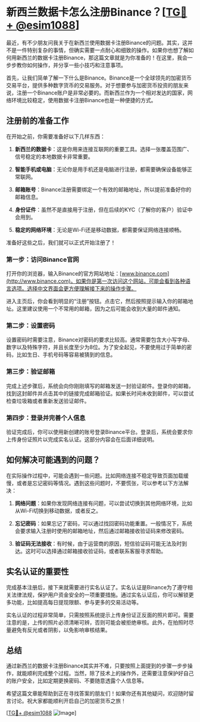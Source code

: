 # 新西兰数据卡怎么注册Binance？[[TG💪+ @esim1088](https://t.me/s/esim1088)]

最近，有不少朋友问我关于在新西兰使用数据卡注册Binance的问题。其实，这并不是一件特别复杂的事情，但确实需要一点耐心和细致的操作。如果你也想了解如何用新西兰的数据卡注册Binance，那这篇文章就是为你准备的！在这里，我会一步步教你如何操作，并分享一些小技巧和注意事项。

首先，让我们简单了解一下什么是Binance。Binance是一个全球领先的加密货币交易平台，提供多种数字货币的交易服务。对于想要参与加密货币投资的朋友来说，注册一个Binance账户是非常必要的。而新西兰作为一个相对发达的国家，网络环境比较稳定，使用数据卡注册Binance也是一种便捷的方式。

## 注册前的准备工作

在开始之前，你需要准备好以下几样东西：

1. **新西兰的数据卡**：这是你用来连接互联网的重要工具。选择一张覆盖范围广、信号稳定的本地数据卡非常重要。
   
2. **智能手机或电脑**：无论你是用手机还是电脑进行注册，都需要确保设备能够正常联网。

3. **邮箱账号**：Binance注册需要绑定一个有效的邮箱地址，所以提前准备好你的邮箱信息。

4. **身份证件**：虽然不是直接用于注册，但在后续的KYC（了解你的客户）验证中会用到。

5. **稳定的网络环境**：无论是Wi-Fi还是移动数据，都需要保证网络连接顺畅。

准备好这些之后，我们就可以正式开始注册了！

### 第一步：访问Binance官网

打开你的浏览器，输入Binance的官方网站地址：[www.binance.com](http://www.binance.com)。如果你是第一次访问这个网站，可能会看到各种语言选项。选择中文界面会更方便理解接下来的操作步骤。

进入主页后，你会看到明显的“注册”按钮。点击它，然后按照提示输入你的邮箱地址。这里建议使用一个不常用的邮箱，因为之后可能会收到大量的邮件通知。

### 第二步：设置密码

设置密码时需要注意，Binance对密码的要求比较高。通常需要包含大小写字母、数字以及特殊字符，并且长度至少为8位。为了安全起见，不要使用过于简单的密码，比如生日、手机号码等容易被猜到的信息。

### 第三步：验证邮箱

完成上述步骤后，系统会向你刚刚填写的邮箱发送一封验证邮件。登录你的邮箱，找到这封邮件并点击其中的链接完成邮箱验证。如果长时间未收到邮件，可以尝试检查垃圾箱或者重新发送验证邮件。

### 第四步：登录并完善个人信息

验证完成后，你可以使用新创建的账号登录Binance平台。登录后，系统会要求你上传身份证照片以完成实名认证。这部分内容会在后面详细说明。

## 如何解决可能遇到的问题？

在实际操作过程中，可能会遇到一些问题。比如网络连接不稳定导致页面加载缓慢，或者是忘记密码等情况。遇到这些问题时，不要慌张，可以参考以下方法解决：

1. **网络问题**：如果你发现网络连接有问题，可以尝试切换到其他网络环境，比如从Wi-Fi切换到移动数据，或者反之。

2. **忘记密码**：如果忘记了密码，可以通过找回密码功能重置。一般情况下，系统会要求输入注册时使用的邮箱地址，然后通过邮箱接收验证码来修改密码。

3. **验证码无法接收**：有时候，由于运营商的原因，短信验证码可能无法及时到达。这时可以选择通过邮箱接收验证码，或者联系客服寻求帮助。

## 实名认证的重要性

完成基本注册后，接下来就需要进行实名认证了。实名认证是Binance为了遵守相关法律法规，保护用户资金安全的一项重要措施。通过实名认证后，你可以解锁更多功能，比如提高每日提现限额、参与更多的交易活动等。

实名认证的过程非常简单，只需按照系统提示上传身份证正反面的照片即可。需要注意的是，上传的照片必须清晰可辨，否则可能会被拒绝审核。此外，在拍照时尽量避免有反光或者阴影，以免影响审核结果。

## 总结

通过新西兰的数据卡注册Binance其实并不难，只要按照上面提到的步骤一步步操作，就能顺利完成整个过程。当然，除了技术上的操作外，还需要注意保护好自己的账户安全，比如定期更换密码、不要随意透露个人信息等。

希望这篇文章能帮助到正在寻找答案的朋友们！如果你还有其他疑问，欢迎随时留言讨论。祝大家都能顺利开启自己的加密货币之旅！

[[TG💪+ @esim1088](https://t.me/s/esim1088) ![Image](https://i.postimg.cc/4NQfJmqS/Snipaste-2025-05-13-00-14-12.png)]